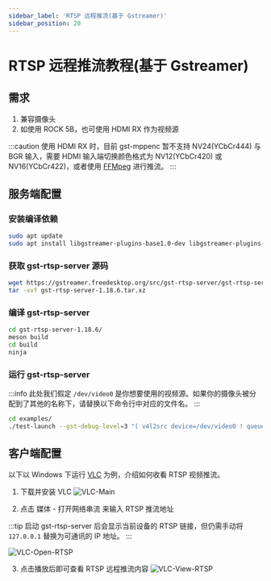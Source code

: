 ```yaml
---
sidebar_label: 'RTSP 远程推流(基于 Gstreamer)'
sidebar_position: 20
---
```


# RTSP 远程推流教程(基于 Gstreamer)

## 需求

1. 兼容摄像头
2. 如使用 ROCK 5B，也可使用 HDMI RX 作为视频源

:::caution
使用 HDMI RX 时，目前 gst-mppenc 暂不支持 NV24(YCbCr444) 与 BGR 输入，需要 HDMI 输入端切换颜色格式为 NV12(YCbCr420) 或 NV16(YCbCr422)，或者使用 [FFMpeg](./rtsp-ffmpeg) 进行推流。
:::

## 服务端配置

### 安装编译依赖

```bash
sudo apt update
sudo apt install libgstreamer-plugins-base1.0-dev libgstreamer-plugins-bad1.0-dev build-essential meson libcgroup-dev gobject-introspection libgirepository1.0-dev
```

### 获取 gst-rtsp-server 源码

```bash
wget https://gstreamer.freedesktop.org/src/gst-rtsp-server/gst-rtsp-server-1.18.6.tar.xz
tar -xvf gst-rtsp-server-1.18.6.tar.xz
```
### 编译 gst-rtsp-server

```bash
cd gst-rtsp-server-1.18.6/
meson build
cd build
ninja
```

### 运行 gst-rtsp-server

:::info
此处我们假定 `/dev/video0` 是你想要使用的视频源。如果你的摄像头被分配到了其他的名称下，请替换以下命令行中对应的文件名。
:::

```bash
cd examples/
./test-launch --gst-debug-level=3 "( v4l2src device=/dev/video0 ! queue ! mpph265enc bps=51200000 rc-mode=vbr !  rtph265pay name=pay0 pt=97 )"
```

## 客户端配置

以下以 Windows 下运行 [VLC](https://www.videolan.org/vlc/) 为例，介绍如何收看 RTSP 视频推流。

1. 下载并安装 VLC
![VLC-Main](/img/general-tutorial/rtsp/VLC-Main.webp)

2. 点击 媒体 - 打开网络串流 来输入 RTSP 推流地址

:::tip
启动 gst-rtsp-server 后会显示当前设备的 RTSP 链接，但仍需手动将 `127.0.0.1` 替换为可通讯的 IP 地址。
:::

![VLC-Open-RTSP](/img/general-tutorial/rtsp/VLC-Open-RTSP.webp)

3. 点击播放后即可查看 RTSP 远程推流内容
![VLC-View-RTSP](/img/general-tutorial/rtsp/VLC-View-RTSP.webp)